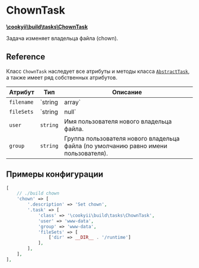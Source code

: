 ChownTask
=========

[**\cookyii\build\tasks\ChownTask**](https://github.com/cookyii/build/blob/master/tasks/ChownTask.php)

Задача изменяет владельца файла (chown).

Reference
---------

Класс `ChownTask` наследует все атрибуты и методы класса [`AbstractTask`][], а также имеет ряд собственных атрибутов.

| Атрибут | Тип | Описание | 
| ------- | --- | -------- |
| `filename` | `string|array` | Путь к файлу, которому необходимо изменить права доступа. |
| `fileSets` | `string|null` | Массив, описывающий правила поиска файлов для изменения прав доступа. |
| `user` | `string` | Имя пользователя нового владельца файла. |
| `group` | `string` | Группа пользователя нового владельца файла (по умолчанию равно имени пользователя). |

Примеры конфигурации
--------------------
```php
[
    // ./build chown
    'chown' => [
        '.description' => 'Set chown',
        '.task' => [
            'class' => '\cookyii\build\tasks\ChownTask',
            'user' => 'www-data',
            'group' => 'www-data',
            'fileSets' => [
                ['dir' => __DIR__ . '/runtime']
            ],
        ],
    ],
],
```

[`AbstractTask`]: 03-reference-abstract-task.md